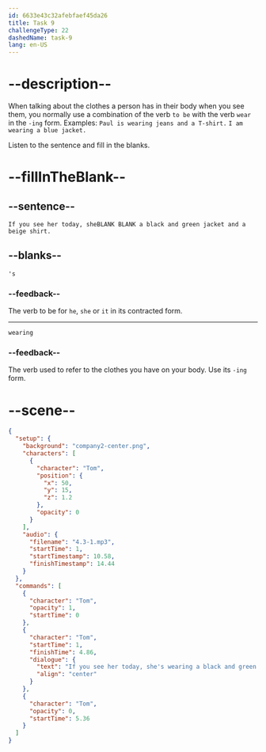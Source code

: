 ```yaml
---
id: 6633e43c32afebfaef45da26
title: Task 9
challengeType: 22
dashedName: task-9
lang: en-US
---
```


<!-- (Audio) Tom: If you see her today, she's wearing a black and green jacket and a beige shirt. -->

# --description--

When talking about the clothes a person has in their body when you see them, you normally use a combination of the verb `to be` with the verb `wear` in the `-ing` form. Examples: `Paul is wearing jeans and a T-shirt.` `I am wearing a blue jacket.`

Listen to the sentence and fill in the blanks.

# --fillInTheBlank--

## --sentence--

`If you see her today, sheBLANK BLANK a black and green jacket and a beige shirt.`

## --blanks--

`'s`

### --feedback--

The verb to be for `he`, `she` or `it` in its contracted form.

---

`wearing`

### --feedback--

The verb used to refer to the clothes you have on your body. Use its `-ing` form.

# --scene--

```json
{
  "setup": {
    "background": "company2-center.png",
    "characters": [
      {
        "character": "Tom",
        "position": {
          "x": 50,
          "y": 15,
          "z": 1.2
        },
        "opacity": 0
      }
    ],
    "audio": {
      "filename": "4.3-1.mp3",
      "startTime": 1,
      "startTimestamp": 10.58,
      "finishTimestamp": 14.44
    }
  },
  "commands": [
    {
      "character": "Tom",
      "opacity": 1,
      "startTime": 0
    },
    {
      "character": "Tom",
      "startTime": 1,
      "finishTime": 4.86,
      "dialogue": {
        "text": "If you see her today, she's wearing a black and green jacket and a beige shirt.",
        "align": "center"
      }
    },
    {
      "character": "Tom",
      "opacity": 0,
      "startTime": 5.36
    }
  ]
}
```
